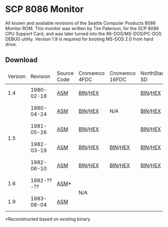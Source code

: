 # SCP 8086 Monitor
 All known and available revisions of the Seattle Computer Products 8086 Monitor ROM. This monitor was written by Tim Paterson, for the SCP 8086 CPU Support Card, and was later turned into the 86-DOS/MS-DOS/PC-DOS DEBUG utility. Version 1.9 is required for booting MS-DOS 2.0 from hard drive.

## Download

<table>

<thead>

<tr>
<td>Version</td>
<td>Revision</td>
<td>Source Code</td>
<td>Cromemco 4FDC</td>
<td>Cromemco 16FDC</td>
<td>NorthStar SD</td>
<td>SCP Disk Master</td>
<td>Tarbell DD</td>
<td>Tarbell SD</td>
</tr>

</thead>

<tbody>

<tr>
<td>1.4</td>
<td>1980-02-18</td>
<td>

[ASM](./files/MON_1.4_1980-02-18.ASM)</td>
<td>

[BIN](./files/MON_1.4_1980-02-18_CROMEMCO4FDC.BIN)/[HEX](./files/MON_1.4_1980-02-18_CROMEMCO4FDC.HEX)</td>
<td rowspan="3">N/A</td>
<td>

[BIN](./files/MON_1.4_1980-02-18_NORTHSTAR.BIN)/[HEX](./files/MON_1.4_1980-02-18_NORTHSTAR.HEX)</td>
<td rowspan="3">N/A</td>
<td colspan="2">

[BIN](./files/MON_1.4_1980-02-18_TARBELL.BIN)/[HEX](./files/MON_1.4_1980-02-18_TARBELL.HEX)</td>
</tr>

<tr>
<td rowspan="4">1.5</td>
<td>1980-04-24</td>
<td>

[ASM](./files/MON_1.5_1980-04-24.ASM)</td>
<td>

[BIN](./files/MON_1.5_1980-04-24_CROMEMCO4FDC.BIN)/[HEX](./files/MON_1.5_1980-04-24_CROMEMCO4FDC.HEX)</td>
<td>

[BIN](./files/MON_1.5_1980-04-24_NORTHSTAR.BIN)/[HEX](./files/MON_1.5_1980-04-24_NORTHSTAR.HEX)</td>

<td colspan="2">

[BIN](./files/MON_1.5_1980-04-24_TARBELL.BIN)/[HEX](./files/MON_1.5_1980-04-24_TARBELL.HEX)</td>
</tr>

<tr>
<td>1981-05-26</td>
<td>

[ASM](./files/MON_1.5_1981-05-26.ASM)</td>
<td>

[BIN](./files/MON_1.5_1981-05-26_CROMEMCO4FDC.BIN)/[HEX](./files/MON_1.5_1981-05-26_CROMEMCO4FDC.HEX)</td>
<td>

[BIN](./files/MON_1.5_1981-05-26_NORTHSTAR.BIN)/[HEX](./files/MON_1.5_1981-05-26_NORTHSTAR.HEX)</td>
<td colspan="2">

[BIN](./files/MON_1.5_1981-05-26_TARBELL.BIN)/[HEX](./files/MON_1.5_1981-05-26_TARBELL.HEX)</td>
</tr>

<tr>
<td>1982-03-19</td>
<td>

[ASM](./files/MON_1.5_1982-03-19.ASM)</td>
<td>

[BIN](./files/MON_1.5_1982-03-19_CROMEMCO4FDC.BIN)/[HEX](./files/MON_1.5_1982-03-19_CROMEMCO4FDC.HEX)</td>
<td>

[BIN](./files/MON_1.5_1982-03-19_CROMEMCO16FDC.BIN)/[HEX](./files/MON_1.5_1982-03-19_CROMEMCO16FDC.HEX)</td>
<td>

[BIN](./files/MON_1.5_1982-03-19_NORTHSTAR.BIN)/[HEX](./files/MON_1.5_1982-03-19_NORTHSTAR.HEX)</td>
<td>

[BIN](./files/MON_1.5_1982-03-19_SCPDISKMASTER.BIN)/[HEX](./files/MON_1.5_1982-03-19_SCPDISKMASTER.HEX)</td>
<td>

[BIN](./files/MON_1.5_1982-03-19_TARBELLDD.BIN)/[HEX](./files/MON_1.5_1982-03-19_TARBELLDD.HEX)</td>
<td>

[BIN](./files/MON_1.5_1982-03-19_TARBELLSD.BIN)/[HEX](./files/MON_1.5_1982-03-19_TARBELLSD.HEX)</td>
</tr>

<tr>
<td>1982-06-10</td>
<td>

[ASM](./files/MON_1.5_1982-06-10.ASM)</td>
<td>

[BIN](./files/MON_1.5_1982-06-10_CROMEMCO4FDC.BIN)/[HEX](./files/MON_1.5_1982-06-10_CROMEMCO4FDC.HEX)</td>
<td>

[BIN](./files/MON_1.5_1982-06-10_CROMEMCO16FDC.BIN)/[HEX](./files/MON_1.5_1982-06-10_CROMEMCO16FDC.HEX)</td>
<td>

[BIN](./files/MON_1.5_1982-06-10_NORTHSTAR.BIN)/[HEX](./files/MON_1.5_1982-06-10_NORTHSTAR.HEX)</td>
<td>

[BIN](./files/MON_1.5_1982-06-10_SCPDISKMASTER.BIN)/[HEX](./files/MON_1.5_1982-06-10_SCPDISKMASTER.HEX)</td>
<td>

[BIN](./files/MON_1.5_1982-06-10_TARBELLDD.BIN)/[HEX](./files/MON_1.5_1982-06-10_TARBELLDD.HEX)</td>
<td>

[BIN](./files/MON_1.5_1982-06-10_TARBELLSD.BIN)/[HEX](./files/MON_1.5_1982-06-10_TARBELLSD.HEX)</td>
</tr>

<tr>
<td>1.6</td>
<td>1982-??-??</td>
<td>

[ASM](./files/MON_1.6_1982_XX-XX.ASM)\*</td>
<td colspan="3" rowspan="2">N/A</td>
<td>

[BIN](./files/MON_1.6_1982_XX-XX_SCPDISKMASTER.BIN)\*/[HEX](./files/MON_1.6_1982_XX-XX_SCPDISKMASTER.HEX)\*</td>
<td>

[BIN](./files/MON_1.6_1982_XX-XX_TARBELLDD.BIN)/[HEX](./files/MON_1.6_1982_XX-XX_TARBELLDD.HEX)</td>
<td rowspan="2">N/A</td>
</tr>

<tr>
<td>1.9</td>
<td>1983-08-04</td>
<td>

[ASM](./files/MON_1.9_1983_08_04.ASM)</td>
<td>

[BIN](./files/MON_1.9_1983_08_04_SCPDISKMASTER.BIN)/[HEX](./files/MON_1.9_1983_08_04_SCPDISKMASTER.HEX)</td>
<td>

[BIN](./files/MON_1.9_1983_08_04_TARBELLDD.BIN)/[HEX](./files/MON_1.9_1983_08_04_TARBELLDD.HEX)</td>
</tr>

</tbody>

</table>

*Reconstructed based on existing binary.

